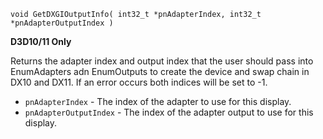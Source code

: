 `void GetDXGIOutputInfo( int32_t *pnAdapterIndex, int32_t *pnAdapterOutputIndex )`

**D3D10/11 Only**

Returns the adapter index and output index that the user should pass into EnumAdapters adn EnumOutputs 
to create the device and swap chain in DX10 and DX11. If an error occurs both indices will be set to -1.

* `pnAdapterIndex` - The index of the adapter to use for this display.
* `pnAdapterOutputIndex` - The index of the adapter output to use for this display.

